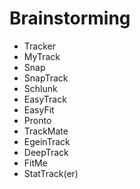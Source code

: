 # Brainstorming

- Tracker
- MyTrack
- Snap
- SnapTrack
- Schlunk
- EasyTrack
- EasyFit
- Pronto
- TrackMate
- EgeinTrack
- DeepTrack
- FitMe
- StatTrack(er)
